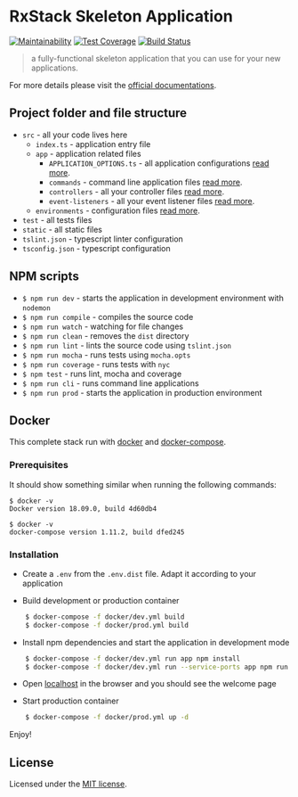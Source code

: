 # RxStack Skeleton Application

[![Maintainability](https://api.codeclimate.com/v1/badges/f6e90ec8ea970b424179/maintainability)](https://codeclimate.com/github/rxstack/skeleton/maintainability)
[![Test Coverage](https://api.codeclimate.com/v1/badges/f6e90ec8ea970b424179/test_coverage)](https://codeclimate.com/github/rxstack/skeleton/test_coverage)
[![Build Status](https://travis-ci.org/rxstack/skeleton.svg?branch=master)](https://travis-ci.org/rxstack/skeleton)

> a fully-functional skeleton application that you can use for your new applications.

For more details please visit the [official documentations](http://rxstack.io).

## <a name="project-structure"></a> Project folder and file structure

- `src` - all your code lives here
    - `index.ts` - application entry file
    - `app` - application related files
        - `APPLICATION_OPTIONS.ts` - all application configurations [read more](https://github.com/rxstack/rxstack/blob/master/packages/core/docs/application.md).
        - `commands` - command line application files [read more](https://github.com/rxstack/rxstack/blob/master/packages/core/docs/console.md).
        - `controllers` - all your controller files [read more](https://github.com/rxstack/rxstack/blob/master/packages/core/docs/kernel.md).
        - `event-listeners` - all your event listener files [read more](https://github.com/rxstack/rxstack/blob/master/packages/async-event-dispatcher).
    - `environments` - configuration files [read more](https://github.com/rxstack/rxstack/tree/master/packages/configuration).
- `test` - all tests files
- `static` - all static files
- `tslint.json` - typescript linter configuration
- `tsconfig.json` - typescript configuration  

## <a name="npm-scripts"></a> NPM scripts

- `$ npm run dev` - starts the application in development environment with `nodemon`
- `$ npm run compile` - compiles the source code
- `$ npm run watch` - watching for file changes
- `$ npm run clean` - removes the `dist` directory
- `$ npm run lint` - lints the source code using `tslint.json`
- `$ npm run mocha` - runs tests using `mocha.opts`
- `$ npm run coverage` - runs tests with `nyc`
- `$ npm test` - runs lint, mocha and coverage
- `$ npm run cli` - runs command line applications
- `$ npm run prod` - starts the application in production environment

## Docker

This complete stack run with [docker](https://www.docker.com/) and [docker-compose](https://docs.docker.com/compose/).

### <a name="prerequisites"></a> Prerequisites

It should show something similar when running the following commands:

```
$ docker -v
Docker version 18.09.0, build 4d60db4
```

```
$ docker -v
docker-compose version 1.11.2, build dfed245
```

### Installation

- Create a `.env` from the `.env.dist` file. Adapt it according to your application

- Build development or production container

```bash
    $ docker-compose -f docker/dev.yml build
    $ docker-compose -f docker/prod.yml build
```

- Install npm dependencies and start the application in development mode

```bash
    $ docker-compose -f docker/dev.yml run app npm install
    $ docker-compose -f docker/dev.yml run --service-ports app npm run dev
```

- Open [localhost](http://localhost:3000/) in the browser and you should see the welcome page 

- Start production container

```bash
    $ docker-compose -f docker/prod.yml up -d
```

Enjoy!

## License

Licensed under the [MIT license](LICENSE).